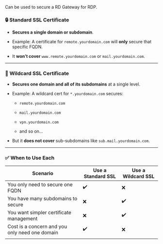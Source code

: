 Can be used to secure a RD Gateway for RDP.

### 🔒 **Standard SSL Certificate**

- **Secures a single domain or subdomain**.
    
- Example: A certificate for `remote.yourdomain.com` will **only** secure that specific FQDN.
    
- It **won’t cover** `www.remote.yourdomain.com` or `mail.yourdomain.com`.
    

---

### 🌟 **Wildcard SSL Certificate**

- **Secures one domain and all of its subdomains** at a single level.
    
- Example: A wildcard cert for `*.yourdomain.com` secures:
    
    - `remote.yourdomain.com`
        
    - `mail.yourdomain.com`
        
    - `vpn.yourdomain.com`
        
    - and so on...
        
- But it **does not cover** sub-subdomains like `sub.mail.yourdomain.com`.
    

---

### ✅ When to Use Each

| Scenario                                       | Use a Standard SSL | Use a Wildcard SSL |
| ---------------------------------------------- | ------------------ | ------------------ |
| You only need to secure one FQDN               | ✔️                 | ❌                  |
| You have many subdomains to secure             | ❌                  | ✔️                 |
| You want simpler certificate management        | ❌                  | ✔️                 |
| Cost is a concern and you only need one domain | ✔️                 | ❌                  |
|                                                |                    |                    |

